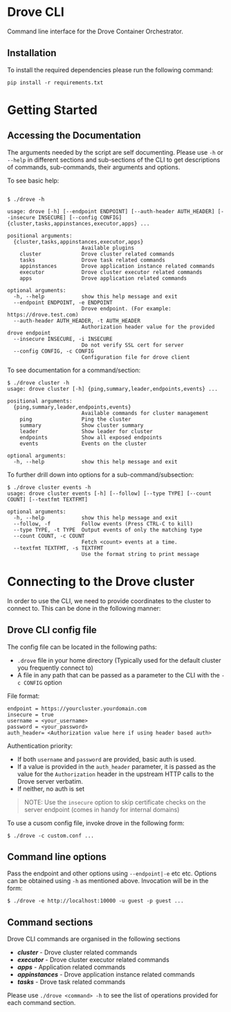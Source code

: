 # Drove CLI

Command line interface for the Drove Container Orchestrator.

## Installation
To install the required dependencies please run the following command:

```
pip install -r requirements.txt
```

# Getting Started

## Accessing the Documentation
The arguments needed by the script are self documenting. Please use `-h` or `--help` in different sections and sub-sections of the CLI to get descriptions of commands, sub-commands, their arguments and options.

To see basic help:
```

$ ./drove -h

usage: drove [-h] [--endpoint ENDPOINT] [--auth-header AUTH_HEADER] [--insecure INSECURE] [--config CONFIG] {cluster,tasks,appinstances,executor,apps} ...

positional arguments:
  {cluster,tasks,appinstances,executor,apps}
                        Available plugins
    cluster             Drove cluster related commands
    tasks               Drove task related commands
    appinstances        Drove application instance related commands
    executor            Drove cluster executor related commands
    apps                Drove application related commands

optional arguments:
  -h, --help            show this help message and exit
  --endpoint ENDPOINT, -e ENDPOINT
                        Drove endpoint. (For example: https://drove.test.com)
  --auth-header AUTH_HEADER, -t AUTH_HEADER
                        Authorization header value for the provided drove endpoint
  --insecure INSECURE, -i INSECURE
                        Do not verify SSL cert for server
  --config CONFIG, -c CONFIG
                        Configuration file for drove client

```

To see documentation for a command/section:
```
$ ./drove cluster -h
usage: drove cluster [-h] {ping,summary,leader,endpoints,events} ...

positional arguments:
  {ping,summary,leader,endpoints,events}
                        Available commands for cluster management
    ping                Ping the cluster
    summary             Show cluster summary
    leader              Show leader for cluster
    endpoints           Show all exposed endpoints
    events              Events on the cluster

optional arguments:
  -h, --help            show this help message and exit
```

To further drill down into options for a sub-command/subsection:
```
$ ./drove cluster events -h
usage: drove cluster events [-h] [--follow] [--type TYPE] [--count COUNT] [--textfmt TEXTFMT]

optional arguments:
  -h, --help            show this help message and exit
  --follow, -f          Follow events (Press CTRL-C to kill)
  --type TYPE, -t TYPE  Output events of only the matching type
  --count COUNT, -c COUNT
                        Fetch <count> events at a time.
  --textfmt TEXTFMT, -s TEXTFMT
                        Use the format string to print message
```

# Connecting to the Drove cluster

In order to use the CLI, we need to provide coordinates to the cluster to connect to. This can be done in the following manner:

## Drove CLI config file
The config file can be located in the following paths:
* `.drove` file in your home directory (Typically used for the default cluster you frequently connect to)
*  A file in any path that can be passed as a parameter to the CLI with the `-c CONFIG` option

File format:
```
endpoint = https://yourcluster.yourdomain.com
insecure = true
username = <your_username>
password = <your_password>
auth_header= <Authorization value here if using header based auth>
```

Authentication priority:
* If both `username` and `password` are provided, basic auth is used.
* If a value is provided in the `auth_header` parameter, it is passed as the value for the `Authorization` header in the upstream HTTP calls to the Drove server verbatim.
* If neither, no auth is set

> NOTE: Use the `insecure` option to skip certificate checks on the server endpoint (comes in handy for internal domains)

To use a cusom config file, invoke drove in the following form:

```
$ ./drove -c custom.conf ...
```

## Command line options
Pass the endpoint and other options using `--endpoint|-e` etc etc. Options can be obtained using `-h` as mentioned above. Invocation will be in the form:

```
$ ./drove -e http://localhost:10000 -u guest -p guest ...
```

## Command sections
Drove CLI commands are organised in the following sections
* **_cluster_** - Drove cluster related commands
* **_executor_** - Drove cluster executor related commands
* **_apps_** - Application related commands
* **_appinstances_** - Drove application instance related commands
* **_tasks_** - Drove task related commands

Please use `./drove <command> -h` to see the list of operations provided for each command section.